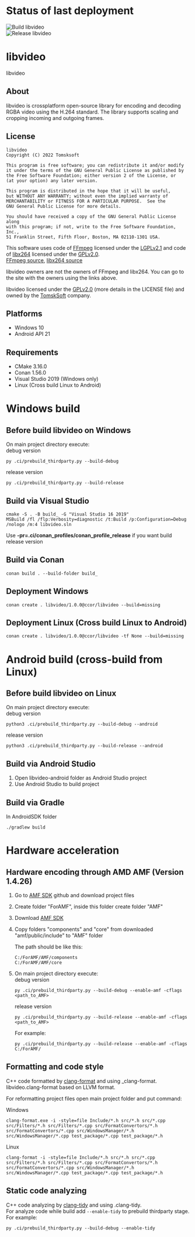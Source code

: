 # Status of last deployment
![Build libvideo](https://github.com/tomsksoft/libvideo/actions/workflows/pull_request.yml/badge.svg) <br>
![Release libvideo](https://github.com/tomsksoft/libvideo/actions/workflows/release.yml/badge.svg)

# libvideo
libvideo

## About
libvideo is crossplatform open-source library for encoding and decoding RGBA video using the H.264 standard.
The library supports scaling and cropping incoming and outgoing frames.

## License
```
libvideo
Copyright (C) 2022 Tomsksoft

This program is free software; you can redistribute it and/or modify
it under the terms of the GNU General Public License as published by
the Free Software Foundation; either version 2 of the License, or
(at your option) any later version.

This program is distributed in the hope that it will be useful,
but WITHOUT ANY WARRANTY; without even the implied warranty of
MERCHANTABILITY or FITNESS FOR A PARTICULAR PURPOSE.  See the
GNU General Public License for more details.

You should have received a copy of the GNU General Public License along
with this program; if not, write to the Free Software Foundation, Inc.,
51 Franklin Street, Fifth Floor, Boston, MA 02110-1301 USA.
```

This software uses code of [FFmpeg](http://ffmpeg.org) licensed under the [LGPLv2.1](http://www.gnu.org/licenses/old-licenses/lgpl-2.1.html)
and code of [libx264](https://www.videolan.org/developers/x264.html) licensed under the [GPLv2.0](https://www.gnu.org/licenses/old-licenses/gpl-2.0.html). <br>
[FFmpeg source](https://github.com/FFmpeg/FFmpeg), [libx264 source](https://code.videolan.org/videolan/x264)

libvideo owners are not the owners of FFmpeg and libx264. You can go to the site with the owners using the links above.

libvideo licensed under the [GPLv2.0](https://www.gnu.org/licenses/old-licenses/gpl-2.0.html) (more details in the LICENSE file)
and owned by the [TomskSoft](https://tomsksoft.com/) company.

## Platforms
- Windows 10
- Android API 21

## Requirements
- CMake 3.16.0
- Conan 1.56.0
- Visual Studio 2019 (Windows only)
- Linux (Cross build Linux to Android)

# Windows build

## Before build libvideo on Windows
On main project directory execute:<br>
debug version
```
py .ci/prebuild_thirdparty.py --build-debug
```
release version
```
py .ci/prebuild_thirdparty.py --build-release
```

## Build via Visual Studio
```
cmake -S . -B build_ -G "Visual Studio 16 2019"
MSBuild /fl /flp:Verbosity=diagnostic /t:Build /p:Configuration=Debug /nologo /m:4 libvideo.sln
```
Use **-pr=.ci/conan_profiles/conan_profile_release** if you want build release version

## Build via Conan
```
conan build . --build-folder build_
```

## Deployment Windows
```
conan create . libvideo/1.0.0@ccor/libvideo --build=missing
```

## Deployment Linux (Cross build Linux to Android)
```
conan create . libvideo/1.0.0@ccor/libvideo -tf None --build=missing
```

# Android build (cross-build from Linux)

## Before build libvideo on Linux
On main project directory execute:<br>
debug version
```
python3 .ci/prebuild_thirdparty.py --build-debug --android
```
release version
```
python3 .ci/prebuild_thirdparty.py --build-release --android
```

## Build via Android Studio
1) Open libvideo-android folder as Android Studio project
2) Use Android Studio to build project

## Build via Gradle
In AndroidSDK folder
```
./gradlew build
```

# Hardware acceleration

## Hardware encoding through AMD AMF (Version 1.4.26)

1) Go to [AMF SDK](https://github.com/GPUOpen-LibrariesAndSDKs/AMF) github and download project files

2) Create folder "ForAMF", inside this folder create folder "AMF"

3) Download [AMF SDK](https://github.com/GPUOpen-LibrariesAndSDKs/AMF)

4) Copy folders "components" and "core" from downloaded "amf/public/include" to "AMF" folder

    The path should be like this:
    ```
    C:/ForAMF/AMF/components
    C:/ForAMF/AMF/core
    ```
5) On main project directory execute:<br>
    debug version
    ```
    py .ci/prebuild_thirdparty.py --build-debug --enable-amf -cflags <path_to_AMF>
    ```
    release version
    ```
    py .ci/prebuild_thirdparty.py --build-release --enable-amf -cflags <path_to_AMF>
    ```

    For example:
    ```
    py .ci/prebuild_thirdparty.py --build-release --enable-amf -cflags C:/ForAMF/
    ```

## Formatting and code style
C++ code formatted by [clang-format](https://clang.llvm.org/docs/ClangFormat.html) and using _clang-format. <br>
libvideo.clang-format based on LLVM format. <br>

For reformatting project files open main project folder and put command: <br>

Windows
```
clang-format.exe -i -style=file Include/*.h src/*.h src/*.cpp src/Filters/*.h src/Filters/*.cpp src/FormatConvertors/*.h src/FormatConvertors/*.cpp src/WindowsManager/*.h src/WindowsManager/*.cpp test_package/*.cpp test_package/*.h
```
Linux
```
clang-format -i -style=file Include/*.h src/*.h src/*.cpp src/Filters/*.h src/Filters/*.cpp src/FormatConvertors/*.h src/FormatConvertors/*.cpp src/WindowsManager/*.h src/WindowsManager/*.cpp test_package/*.cpp test_package/*.h
```

## Static code analyzing
C++ code analyzing by [clang-tidy](https://clang.llvm.org/extra/clang-tidy/) and using .clang-tidy. <br>
For analyze code while build add `--enable-tidy` to prebuild thirdparty stage. <br>
For example: <br>
```
py .ci/prebuild_thirdparty.py --build-debug --enable-tidy
```
